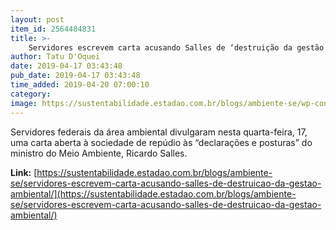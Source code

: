 ```yaml
---
layout: post
item_id: 2564484831
title: >-
    Servidores escrevem carta acusando Salles de ‘destruição da gestão ambiental’
author: Tatu D'Oquei
date: 2019-04-17 03:43:48
pub_date: 2019-04-17 03:43:48
time_added: 2019-04-20 07:00:10
category: 
image: https://sustentabilidade.estadao.com.br/blogs/ambiente-se/wp-content/uploads/sites/92/2019/04/Ricardo-Salles.jpg
---
```


Servidores federais da área ambiental divulgaram nesta quarta-feira, 17, uma carta aberta à sociedade de repúdio às “declarações e posturas” do ministro do Meio Ambiente, Ricardo Salles.

**Link:** [https://sustentabilidade.estadao.com.br/blogs/ambiente-se/servidores-escrevem-carta-acusando-salles-de-destruicao-da-gestao-ambiental/](https://sustentabilidade.estadao.com.br/blogs/ambiente-se/servidores-escrevem-carta-acusando-salles-de-destruicao-da-gestao-ambiental/)


